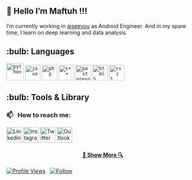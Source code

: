 ## 👋 Hello I’m Maftuh !!!

I’m currently working in [aiseeyou](https://aiseeyou.tech/) as Android Engineer. And in my spare time, I learn on deep learning and data analysis.


<!-- ### 📕 Latest Blog Post

- [A dot cost me 6,000 rupees!](https://aakarshbiju.medium.com/a-dot-cost-me-6-000-rupees-3f519595f86f?source=rss-f82fcec8502a------2)
- [I created 3D art daily for 50 days!](https://medium.com/creativcuckoo/i-created-3d-art-daily-for-50-days-bbea3ec4a01f?source=rss-f82fcec8502a------2)
- [Top free fonts for headings!](https://medium.com/creativcuckoo/top-free-fonts-for-headings-40afb244181?source=rss-f82fcec8502a------2)
- [Buttons — Rounded Corners or Sharp?](https://medium.com/creativcuckoo/buttons-rounded-corners-or-sharp-29109966a63c?source=rss-f82fcec8502a------2) -->


<h2>:bulb: Languages</h2>
<code><img title="Python" alt="python" width="45px" src="https://cdn.jsdelivr.net/gh/devicons/devicon/icons/python/python-original.svg" /></code>
<code><img title="Java" alt="java" width="40px" src="https://cdn.jsdelivr.net/gh/devicons/devicon/icons/java/java-original.svg" /></code>
<code><img title="PHP" alt="php" width="40px" src="https://cdn.jsdelivr.net/gh/devicons/devicon/icons/php/php-original.svg" /></code>
<code><img title="C++" alt="c++" width="40px" src="https://cdn.jsdelivr.net/gh/devicons/devicon/icons/cplusplus/cplusplus-original.svg" /></code>
<code><img title="PostgreSQL" alt="postgresql" width="40px" src="https://cdn.jsdelivr.net/gh/devicons/devicon/icons/postgresql/postgresql-original.svg" /></code>
<code><img title="HTML 5" alt="html5" width="40px" src="https://cdn.jsdelivr.net/gh/devicons/devicon/icons/html5/html5-original.svg" /></code>
<code><img title="CSS 3" alt="css 3" width="40px" src="https://cdn.jsdelivr.net/gh/devicons/devicon/icons/css3/css3-original.svg" /></code>


<h2>:bulb: Tools & Library</h2>
<!-- <code><img title="PyTorch" alt="pytorch" width="45px" src="https://cdn.jsdelivr.net/gh/devicons/devicon/icons/python/python-original.svg" /></code>
<code><img title="Java" alt="java" width="40px" src="https://cdn.jsdelivr.net/gh/devicons/devicon/icons/java/java-original.svg" /></code>
<code><img title="PHP" alt="php" width="40px" src="https://cdn.jsdelivr.net/gh/devicons/devicon/icons/php/php-original.svg" /></code>
<code><img title="C++" alt="c++" width="40px" src="https://cdn.jsdelivr.net/gh/devicons/devicon/icons/cplusplus/cplusplus-original.svg" /></code>
<code><img title="PostgreSQL" alt="postgresql" width="40px" src="https://cdn.jsdelivr.net/gh/devicons/devicon/icons/postgresql/postgresql-original.svg" /></code> -->

<!-- <code><img title="HTML 5" alt="html5" width="40px" src="https://cdn.jsdelivr.net/gh/devicons/devicon/icons/html5/html5-original.svg" /></code>
<code><img title="JavaScript" alt="javascript" width="40px" src="https://cdn.jsdelivr.net/gh/devicons/devicon/icons/javascript/javascript-original.svg" /></code>
<code><img title="CSS 3" alt="css 3" width="40px" src="https://cdn.jsdelivr.net/gh/devicons/devicon/icons/css3/css3-original.svg" /></code>
<code><img title="C" alt="C" width="40px" src="https://cdn.jsdelivr.net/gh/devicons/devicon/icons/c/c-original.svg" /></code>
<code><img title="ReactJS" alt="react js" width="40px" src="https://cdn.jsdelivr.net/gh/devicons/devicon/icons/react/react-original.svg" /></code>
<code><img title="NodeJS" alt="node js" width="40px" src="https://cdn.jsdelivr.net/gh/devicons/devicon/icons/nodejs/nodejs-original.svg" /></code>
<code> <img title="Markdown" alt="markdown" width="40px" src="https://cdn.jsdelivr.net/gh/devicons/devicon/icons/markdown/markdown-original.svg" /></code>
<code> <img title="Next.js" alt="next.js" width="40px" src="https://cdn.jsdelivr.net/gh/devicons/devicon/icons/nextjs/nextjs-original.svg" /></code>
</br></br> -->

<!-- ### Languages

![Java](https://img.shields.io/badge/-Java-000?&logo=Java&logoColor=007396)
![Python](https://img.shields.io/badge/-Python-000?&logo=Python)
![C++](https://img.shields.io/badge/-C++-000?&logo=c%2b%2b&logoColor=00599C)
![SQL](https://img.shields.io/badge/-SQL-000?&logo=MySQL) -->

<!-- ### Technologies

![AWS](https://img.shields.io/badge/-AWS-000?&logo=Amazon-AWS&logoColor=F90)
![Docker](https://img.shields.io/badge/-Docker-000?&logo=Docker)
![Kubernetes](https://img.shields.io/badge/-Kubernetes-000?&logo=Kubernetes)
![Linux](https://img.shields.io/badge/-Linux-000?&logo=Linux)
![Node.js](https://img.shields.io/badge/-Node.js-000?&logo=node.js)
![PyTorch](https://img.shields.io/badge/-PyTorch-000?&logo=PyTorch)
![React](https://img.shields.io/badge/-React-000?&logo=React)
![Redis](https://img.shields.io/badge/-Redis-000?&logo=Redis)
![Spring](https://img.shields.io/badge/-Spring-000?&logo=Spring)
![TensorFlow](https://img.shields.io/badge/-TensorFlow-000?&logo=TensorFlow) -->

<!-- ### Full Stack Projects

[![](https://img.shields.io/badge/-🧬%20My%20Website-000)](https://github.com/adamalston/v2)
[![](https://img.shields.io/badge/-🦠%20COVID‑19%20Dashboard-000)](https://github.com/adamalston/COVID-19-Dashboard)
[![](https://img.shields.io/badge/-📝%20Summarizer-000)](https://github.com/adamalston/Summarizer)
[![](https://img.shields.io/badge/-🔬%20Overwatch-000)](https://github.com/adamalston/overwatch)
[![](https://img.shields.io/badge/-🛰%20KubeSat-000)](https://github.com/adamalston/kubesat)
[![](https://img.shields.io/badge/-🔊%20Voice%20Poker-000)](https://github.com/adamalston/Poker)
[![](https://img.shields.io/badge/-🗺%20PokémonGo%20Map-000)](https://github.com/adamalston/PokemonGo-Map) -->

### 📫 &nbsp; How to reach me:

<a href="https://www.linkedin.com/in/maftuhm/"><img width="40px" src="https://img.icons8.com/color/8x/000000/linkedin.png" title="Linkedin"/></a>
<a href="https://www.instagram.com/maftuhmashuri"><img width="40px" src="https://img.icons8.com/fluent/48/000000/instagram-new.png" title="Instagram"/></a>
<a href="https://twitter.com/maftuhmashuri"><img width="40px" src="https://img.icons8.com/fluent/48/000000/twitter.png" title="Twitter"/></a>
<a href="mailto:maftuhmashuri@outlook.com"><img width="40px" src="https://img.icons8.com/fluent/48/000000/mail.png" title="Outlook"/></a>

<!-- <a href="https://www.linkedin.com/in/maftuhm/"><img alt="LinkedIn" src="https://img.shields.io/badge/linkedin%20-%230077B5.svg?&style=flat&logo=linkedin&logoColor=white"/></a> &nbsp;
<a href="mailto:dhadwal1507@gmail.com"><img alt="Gmail" src="https://img.shields.io/badge/Gmail-D14836?style=flat&logo=gmail&logoColor=white" /></a> &nbsp;
<a href="https://instagram.com/abhi_1507"><img src="https://img.shields.io/badge/-@abhi__1507_-E4405F?style=flat&logo=Instagram&logoColor=white"/></a> &nbsp; -->


<h4 align="center">
  <a href="https://github.com/maftuhm?tab=repositories" title="Show Repositories">🔎 Show More 🔍</a>
</h4>

[![Profile Views](https://komarev.com/ghpvc/?username=maftuhm&color=yellowgreen&style=plastic&label=visitors)](https://github.com/maftuhm) &nbsp;
[![Follow](https://img.shields.io/github/followers/maftuhm?label=followers&style=plastic)](https://github.com/maftuhm) &nbsp;